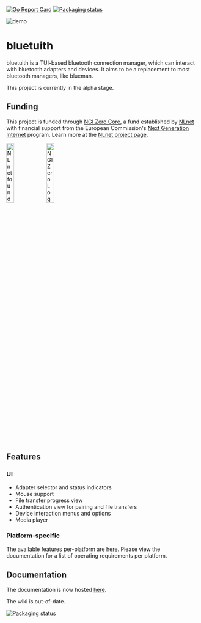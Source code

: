 [![Go Report Card](https://goreportcard.com/badge/github.com/darkhz/bluetuith)](https://goreportcard.com/report/github.com/darkhz/bluetuith) [![Packaging status](https://repology.org/badge/tiny-repos/bluetuith.svg)](https://repology.org/project/bluetuith/versions)

![demo](demo/demo.gif)

# bluetuith
bluetuith is a TUI-based bluetooth connection manager, which can interact with bluetooth adapters and devices.
It aims to be a replacement to most bluetooth managers, like blueman.

This project is currently in the alpha stage.

## Funding

This project is funded through [NGI Zero Core](https://nlnet.nl/core), a fund established by [NLnet](https://nlnet.nl) with financial support from the European Commission's [Next Generation Internet](https://ngi.eu) program. Learn more at the [NLnet project page](https://nlnet.nl/project/bluetuith).

[<img src="https://nlnet.nl/logo/banner.png" alt="NLnet foundation logo" width="20%" />](https://nlnet.nl)
[<img src="https://nlnet.nl/image/logos/NGI0_tag.svg" alt="NGI Zero Logo" width="20%" />](https://nlnet.nl/core)

## Features
### UI
- Adapter selector and status indicators
- Mouse support
- File transfer progress view
- Authentication view for pairing and file transfers
- Device interaction menus and options
- Media player

### Platform-specific
The available features per-platform are [here](https://github.com/bluetuith-org/bluetooth-classic?tab=readme-ov-file#feature-matrix).
Please view the documentation for a list of operating requirements per platform.

## Documentation
The documentation is now hosted [here](https://bluetuith-org.github.io/bluetuith/).

The wiki is out-of-date.

[![Packaging status](https://repology.org/badge/vertical-allrepos/bluetuith.svg)](https://repology.org/project/bluetuith/versions)

